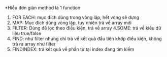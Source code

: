 *Hiểu đơn giản method là 1 function
1. FOR EACH: 
mục đích dùng trong vòng lặp, hết vòng sẽ dựng
2. MAP:
Mục đích dùng vòng lặp, tuy nhiên trả về array mới
3. FILTER:
Dùng để lọc theo điều kiện, trả về array
4.SOME: trả về kiểu dữ liệu true/false
5. FIND: như filter nhưng chỉ trả về kết quả đầu tiên khớp điều kiện, không trả ra array như filter
6. FINDINDEX: trả kết quả về phần tử tại index đang tìm kiếm